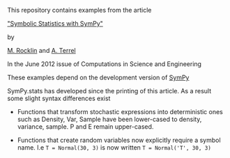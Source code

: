 This repository contains examples from the article 

["Symbolic Statistics with SymPy"](http://www.computer.org/csdl/mags/cs/2012/03/mcs2012030088-abs.html)

by

[M. Rocklin](http://matthewrocklin.com/) and [A. Terrel](http://andy.terrel.us)

In the June 2012 issue of Computations in Science and Engineering

These examples depend on the development version of
[SymPy](http://github.com/sympy/sympy)

SymPy.stats has developed since the printing of this article. As a result some
slight syntax differences exist

 * Functions that transform stochastic expressions into deterministic ones
 such as Density, Var, Sample have been lower-cased to density, variance,
 sample. P and E remain upper-cased.

 * Functions that create random variables now explicitly require a symbol name.
   I.e `T = Normal(30, 3)` is now written `T = Normal('T', 30, 3)`
